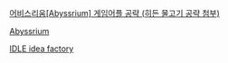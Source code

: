 [어비스리움[Abyssrium] 게임어플 공략 (히든 물고기 공략 첨부)](http://m.blog.naver.com/rjftmgmltn/220764535212)

[Abyssrium](https://itunes.apple.com/us/app/abyssrium/id1068366937?mt=8)

[IDLE idea factory](https://www.facebook.com/idleif/)